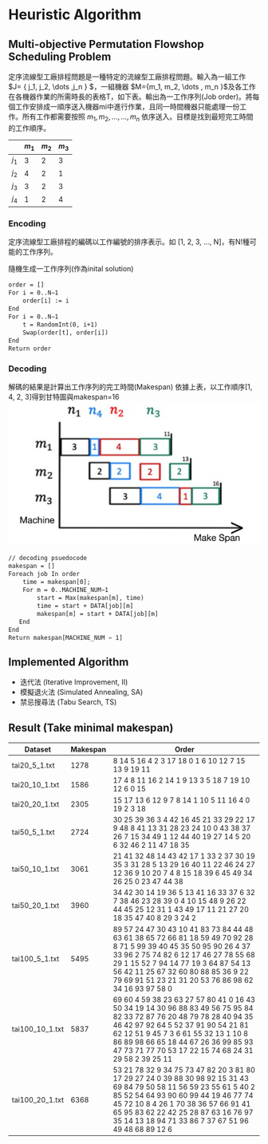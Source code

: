 # Heuristic Algorithm

## Multi-objective Permutation Flowshop Scheduling Problem
定序流線型工廠排程問題是一種特定的流線型工廠排程問題。輸入為一組工作 $J= \{ j_1, j_2, \dots ,j_n \} $，一組機器 $M={m_1, m_2, \dots , m_n \}$及各工作在各機器作業的所需時長的表格T，如下表。輸出為一工作序列(Job order)。將每個工作安排成一順序送入機器mi中進行作業，且同一時間機器只能處理一份工作。所有工作都需要按照 $m_1, m_2, \dots, \dots , m_n$ 依序送入。目標是找到最短完工時間的工作順序。

|       | $m_1$ | $m_2$ | $m_3$ |
|-------|-------|-------|-------|
| $j_1$ |   3   |   2   |   3   |
| $j_2$ |   4   |   2   |   1   |
| $j_3$ |   3   |   2   |   3   |
| $j_4$ |   1   |   2   |   4   |


### Encoding
定序流線型工廠排程的編碼以工作編號的排序表示。如 [1, 2, 3, ..., N]，有N!種可能的工作序列。

隨機生成一工作序列(作為inital solution)
```
order = []
For i = 0..N−1 
    order[i] := i
End
For i = 0..N−1
    t = RandomInt(0, i+1)    
    Swap(order[t], order[i])
End
Return order
```
### Decoding
解碼的結果是計算出工作序列的完工時間(Makespan)
依據上表，以工作順序[1, 4, 2, 3]得到甘特圖與makespan=16
![decoding_gantt](screenshots/decoding_gantt.png)

```
// decoding psuedocode
makespan = []
Foreach job In order
    time = makespan[0];
    For m = 0..MACHINE_NUM−1
        start = Max(makespan[m], time)
        time = start + DATA[job][m]               
        makespan[m] = start + DATA[job][m]
   End
End
Return makespan[MACHINE_NUM − 1]
```

## Implemented Algorithm
- 迭代法 (Iterative Improvement, II)
- 模擬退火法 (Simulated Annealing, SA)
- 禁忌搜尋法 (Tabu Search, TS)

## Result (Take minimal makespan)

| Dataset         | Makespan | Order                                                                                                                                                                                                                                                                                                      |
|-----------------|----------|------------------------------------------------------------------------------------------------------------------------------------------------------------------------------------------------------------------------------------------------------------------------------------------------------------|
| tai20_5_1.txt   | 1278     |  8 14 5   16 4 2 3 17 18 0 1 6 10 12 7 15 13 9 19 11                                                                                                                                                                                                                                                       |
| tai20_10_1.txt  | 1586     |  17 4 8 11 16 2 14 1 9 13 3 5 18 7   19 10 12 6 0 15                                                                                                                                                                                                                                                       |
| tai20_20_1.txt  | 2305     |  15 17 13 6 12 9 7 8 14 1 10 5 11   16 4 0 19 2 3 18                                                                                                                                                                                                                                                       |
| tai50_5_1.txt   | 2724     |  30 25 39 36 3 4 42 16 45 21 33 29   22 17 9 48 8 41 13 31 28 23 24 10 0 43 38 37 26 7 15 34 49 1 12 44 40 19 27   14 5 20 6 32 46 2 11 47 18 35                                                                                                                                                           |
| tai50_10_1.txt  | 3061     |  21 41 32 48 14 43 42 17 1 33 2 37   30 19 35 3 31 28 5 13 29 16 40 11 22 46 24 27 12 36 9 10 20 7 4 8 15 18 39 6   45 49 34 26 25 0 23 47 44 38                                                                                                                                                           |
| tai50_20_1.txt  | 3960     |  34 42 30 14 19 36 5 13 41 16 33 37   6 32 7 38 46 23 28 39 0 4 10 15 48 9 26 22 44 45 25 12 31 1 43 49 17 11 21 27   20 18 35 47 40 8 29 3 24 2                                                                                                                                                           |
| tai100_5_1.txt  | 5495     |  89 57 24 47 30 43 10 41 83 73 84   44 48 63 61 38 65 72 66 81 18 59 49 70 92 28 8 71 5 99 39 40 45 35 50 95 90   26 4 37 33 96 2 75 74 82 6 12 17 46 27 78 55 68 29 1 15 52 7 94 14 77 19 3 64   87 54 13 56 42 11 25 67 32 60 80 88 85 36 9 22 79 69 91 51 23 21 31 20 53 76   86 98 62 34 16 93 97 58 0 |
| tai100_10_1.txt | 5837     |  69 60 4 59 38 23 63 27 57 80 41 0   16 43 50 34 19 14 30 96 88 83 49 56 75 95 84 82 33 72 87 76 20 48 79 78 28 40   94 35 46 42 97 92 64 5 52 37 91 90 54 21 81 62 12 51 9 45 7 3 6 61 55 32 13 1   10 8 86 89 98 66 65 18 44 67 26 36 99 85 93 47 73 71 77 70 53 17 22 15 74 68   24 31 29 58 2 39 25 11 |
| tai100_20_1.txt | 6368     |  53 21 78 32 9 34 75 73 47 82 20 3   81 80 17 29 27 24 0 39 88 30 98 92 15 31 43 69 84 79 50 58 11 56 59 23 55 61   5 40 2 85 52 54 64 93 90 60 99 44 19 46 77 74 45 72 10 8 4 26 1 70 38 36 57   66 91 41 65 95 83 62 22 42 25 28 87 63 16 76 97 35 14 13 18 94 71 33 86 7 37   67 51 96 49 48 68 89 12 6 |

